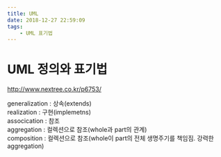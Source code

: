 ```yaml
---
title: UML
date: 2018-12-27 22:59:09
tags:
    - UML 표기법
---
```


# UML 정의와 표기법  
<http://www.nextree.co.kr/p6753/>  

generalization : 상속(extends)  
realization : 구현(implemetns)  
assocication : 참조  
aggregation : 컬렉션으로 참조(whole과 part의 관계)  
composition : 컬렉션으로 참조(whole이 part의 전체 생명주기를 책임짐. 강력한 aggregation)  

<!-- more -->